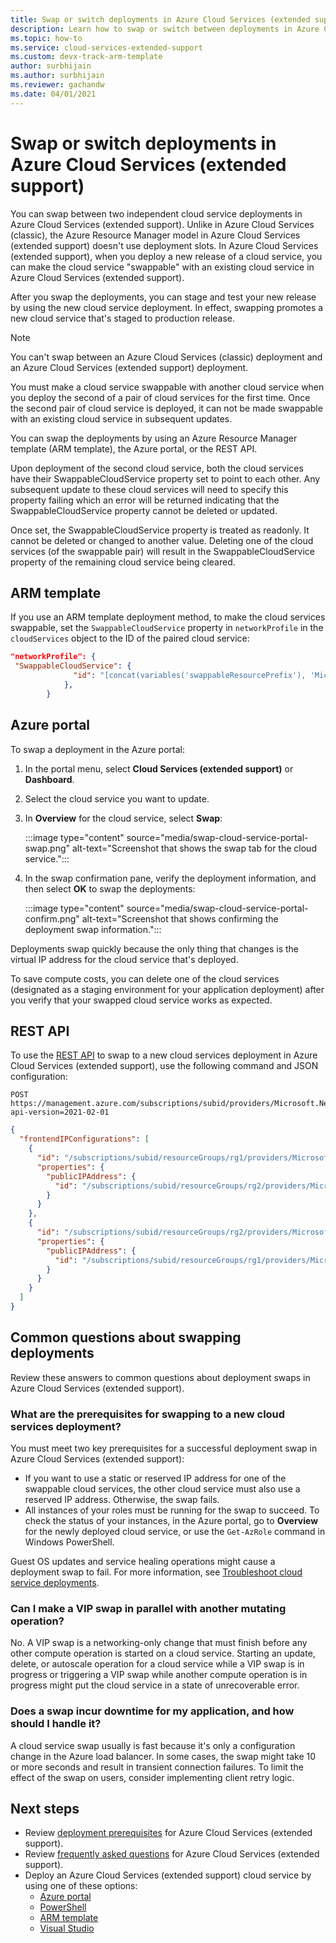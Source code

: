 ```yaml
---
title: Swap or switch deployments in Azure Cloud Services (extended support)
description: Learn how to swap or switch between deployments in Azure Cloud Services (extended support).
ms.topic: how-to
ms.service: cloud-services-extended-support
ms.custom: devx-track-arm-template
author: surbhijain
ms.author: surbhijain
ms.reviewer: gachandw
ms.date: 04/01/2021
---
```


# Swap or switch deployments in Azure Cloud Services (extended support)

You can swap between two independent cloud service deployments in Azure Cloud Services (extended support). Unlike in Azure Cloud Services (classic), the Azure Resource Manager model in Azure Cloud Services (extended support) doesn't use deployment slots. In Azure Cloud Services (extended support), when you deploy a new release of a cloud service, you can make the cloud service "swappable" with an existing cloud service in Azure Cloud Services (extended support).

After you swap the deployments, you can stage and test your new release by using the new cloud service deployment. In effect, swapping promotes a new cloud service that's staged to production release.

> [!NOTE]
> You can't swap between an Azure Cloud Services (classic) deployment and an Azure Cloud Services (extended support) deployment.

You must make a cloud service swappable with another cloud service when you deploy the second of a pair of cloud services for the first time. Once the second pair of cloud service is deployed, it can not be made swappable with an existing cloud service in subsequent updates.

You can swap the deployments by using an Azure Resource Manager template (ARM template), the Azure portal, or the REST API.

Upon deployment of the second cloud service, both the cloud services have their SwappableCloudService property set to point to each other. Any subsequent update to these cloud services will need to specify this property failing which an error will be returned indicating that the SwappableCloudService property cannot be deleted or updated.

Once set, the SwappableCloudService property is treated as readonly. It cannot be deleted or changed to another value. Deleting one of the cloud services (of the swappable pair) will result in the SwappableCloudService  property of the remaining cloud service being cleared.

## ARM template

If you use an ARM template deployment method, to make the cloud services swappable, set the `SwappableCloudService` property in `networkProfile` in the `cloudServices` object to the ID of the paired cloud service:

```json
"networkProfile": {
 "SwappableCloudService": {
              "id": "[concat(variables('swappableResourcePrefix'), 'Microsoft.Compute/cloudServices/', parameters('cloudServicesToBeSwappedWith'))]"
            },
        }
```

## Azure portal

To swap a deployment in the Azure portal:

1. In the portal menu, select **Cloud Services (extended support)** or **Dashboard**.
1. Select the cloud service you want to update.
1. In **Overview** for the cloud service, select **Swap**:

   :::image type="content" source="media/swap-cloud-service-portal-swap.png" alt-text="Screenshot that shows the swap tab for the cloud service.":::

1. In the swap confirmation pane, verify the deployment information, and then select **OK** to swap the deployments:

   :::image type="content" source="media/swap-cloud-service-portal-confirm.png" alt-text="Screenshot that shows confirming the deployment swap information.":::

Deployments swap quickly because the only thing that changes is the virtual IP address for the cloud service that's deployed.

To save compute costs, you can delete one of the cloud services (designated as a staging environment for your application deployment) after you verify that your swapped cloud service works as expected.

## REST API

To use the [REST API](/rest/api/load-balancer/load-balancers/swap-public-ip-addresses) to swap to a new cloud services deployment in Azure Cloud Services (extended support), use the following command and JSON configuration:

```http
POST https://management.azure.com/subscriptions/subid/providers/Microsoft.Network/locations/westus/setLoadBalancerFrontendPublicIpAddresses?api-version=2021-02-01
```

```json
{
  "frontendIPConfigurations": [
    {
      "id": "/subscriptions/subid/resourceGroups/rg1/providers/Microsoft.Network/loadBalancers/lb1/frontendIPConfigurations/lbfe1",
      "properties": {
        "publicIPAddress": {
          "id": "/subscriptions/subid/resourceGroups/rg2/providers/Microsoft.Network/publicIPAddresses/pip2"
        }
      }
    },
    {
      "id": "/subscriptions/subid/resourceGroups/rg2/providers/Microsoft.Network/loadBalancers/lb2/frontendIPConfigurations/lbfe2",
      "properties": {
        "publicIPAddress": {
          "id": "/subscriptions/subid/resourceGroups/rg1/providers/Microsoft.Network/publicIPAddresses/pip1"
        }
      }
    }
  ]
}
```

## Common questions about swapping deployments

Review these answers to common questions about deployment swaps in Azure Cloud Services (extended support).

### What are the prerequisites for swapping to a new cloud services deployment?

You must meet two key prerequisites for a successful deployment swap in Azure Cloud Services (extended support):

* If you want to use a static or reserved IP address for one of the swappable cloud services, the other cloud service must also use a reserved IP address. Otherwise, the swap fails.
* All instances of your roles must be running for the swap to succeed. To check the status of your instances, in the Azure portal, go to **Overview** for the newly deployed cloud service, or use the `Get-AzRole` command in Windows PowerShell.

Guest OS updates and service healing operations might cause a deployment swap to fail. For more information, see [Troubleshoot cloud service deployments](../cloud-services/cloud-services-troubleshoot-deployment-problems.md).

### Can I make a VIP swap in parallel with another mutating operation?

No. A VIP swap is a networking-only change that must finish before any other compute operation is started on a cloud service. Starting an update, delete, or autoscale operation for a cloud service while a VIP swap is in progress or triggering a VIP swap while another compute operation is in progress might put the cloud service in a state of unrecoverable error.

### Does a swap incur downtime for my application, and how should I handle it?

A cloud service swap usually is fast because it's only a configuration change in the Azure load balancer. In some cases, the swap might take 10 or more seconds and result in transient connection failures. To limit the effect of the swap on users, consider implementing client retry logic.

## Next steps 

* Review [deployment prerequisites](deploy-prerequisite.md) for Azure Cloud Services (extended support).
* Review [frequently asked questions](faq.yml) for Azure Cloud Services (extended support).
* Deploy an Azure Cloud Services (extended support) cloud service by using one of these options:
  * [Azure portal](deploy-portal.md)
  * [PowerShell](deploy-powershell.md)
  * [ARM template](deploy-template.md)
  * [Visual Studio](deploy-visual-studio.md)
